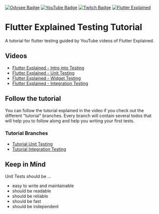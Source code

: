 [![Odysee Badge](https://img.shields.io/static/v1?label=Odysee&message=Invite&color=purple&style=flat-square&logo=odysee&logoColor=purple)](https://odysee.com/$/invite/@flutterexplained:7)
[![YouTube Badge](https://img.shields.io/static/v1?label=YouTube&message=Subscribe&color=red&style=flat-square&logo=youtube&logoColor=red)](https://youtube.com/c/flutterexplained?sub_confirmation=1)
[![Twitch Badge](https://img.shields.io/static/v1?label=Twitch&message=Follow&color=violet&style=flat-square&logo=twitch&logoColor=violet)](https://www.twitch.tv/maxflutter)
[![Flutter Explained](https://img.shields.io/static/v1?label=Homepage&message=FlutterExplained&color=blue&style=flat-square)](https://flutter-explained.dev/)

# Flutter Explained Testing Tutorial

A tutorial for flutter testing guided by YouTube videos of Flutter Explained.

## Videos

- [Flutter Explained - Intro into Testing](https://youtu.be/AA4I10rG_x8)
- [Flutter Explained - Unit Testing](https://www.youtube.com/watch?v=C1kzJH8SiuE&)
- [Flutter Explained - Widget Testing](https://www.youtube.com/watch?v=pgMI5nmAem0)
- [Flutter Explained - Integration Testing](https://www.youtube.com/watch?v=WPEsnJgW99M&feature=youtu.be)

## Follow the tutorial

You can follow the tutorial explained in the video if you check out the different "tutorial"
branches. Every branch will contain several todos that will help you to follow along and help you
writing your first tests.

### Tutorial Branches

- [Tutorial Unit Testing](https://github.com/md-weber/flutter_testing_tutorial/tree/unit_testing_tutorial)
- [Tutorial Integration Testing]()

## Keep in Mind

Unit Tests should be ...

- easy to write and maintainable
- should be readable
- should be reliable
- should be fast
- should be independent
